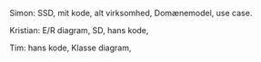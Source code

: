 Simon: SSD, mit kode, alt virksomhed, Domænemodel, use case.

Kristian: E/R diagram, SD, hans kode, 

Tim: hans kode, Klasse diagram, 
